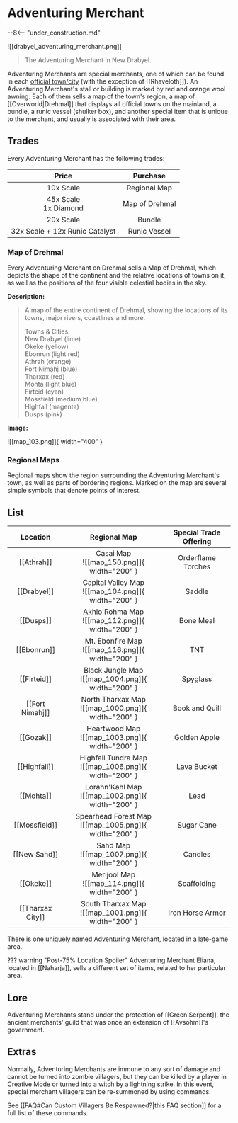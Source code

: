 # Adventuring Merchant

--8<-- "under_construction.md"

![[drabyel_adventuring_merchant.png]]
> The Adventuring Merchant in New Drabyel.

Adventuring Merchants are special merchants, one of which can be found in each [official town/city](/World/Official_Towns/) (with the exception of [[Rhaveloth]]). An Adventuring Merchant's stall or building is marked by red and orange wool awning. Each of them sells a map of the town's region, a map of [[Overworld|Drehmal]] that displays all official towns on the mainland, a bundle, a runic vessel (shulker box), and another special item that is unique to the merchant, and usually is associated with their area.

## Trades

Every Adventuring Merchant has the following trades:

| Price | Purchase |
|:---------:|:----------------------:|
| 10x Scale | Regional Map |
| 45x Scale <br>1x Diamond | Map of Drehmal |
| 20x Scale | Bundle |
| 32x Scale + 12x Runic Catalyst | Runic Vessel |

### Map of Drehmal

Every Adventuring Merchant on Drehmal sells a Map of Drehmal, which depicts the shape of the continent and the relative locations of towns on it, as well as the positions of the four visible celestial bodies in the sky.

**Description:**
> A map of the entire continent of Drehmal, showing the locations of its towns, major rivers, coastlines and more.
>
> Towns & Cities:<br>
> New Drabyel (lime) <br>
> Okeke (yellow) <br>
> Ebonrun (light red)<br>
> Athrah (orange)<br>
> Fort Nimahj (blue)<br>
> Tharxax (red)<br>
> Mohta (light blue)<br>
> Firteid (cyan)<br>
> Mossfield (medium blue)<br>
> Highfall (magenta)<br>
> Dusps (pink)

**Image:**

![[map_103.png]]{ width="400" }

### Regional Maps

Regional maps show the region surrounding the Adventuring Merchant's town, as well as parts of bordering regions. Marked on the map are several simple symbols that denote points of interest.

## List

|   Location   | Regional Map | Special Trade Offering |
|:------------:|:------------:|:-------------:|
| [[Athrah]]   | Casai Map <br> ![[map_150.png]]{ width="200" } | Orderflame Torches |
| [[Drabyel]]  | Capital Valley Map <br> ![[map_104.png]]{ width="200" } | Saddle |
| [[Dusps]]    | Akhlo'Rohma Map <br> ![[map_112.png]]{ width="200" } | Bone Meal |
| [[Ebonrun]]  | Mt. Ebonfire Map <br> ![[map_116.png]]{ width="200" } | TNT |
| [[Firteid]]  | Black Jungle Map <br> ![[map_1004.png]]{ width="200" } | Spyglass |
| [[Fort Nimahj]] | North Tharxax Map <br> ![[map_1000.png]]{ width="200" } | Book and Quill |
| [[Gozak]]    | Heartwood Map <br> ![[map_1003.png]]{ width="200" } | Golden Apple |
| [[Highfall]] | Highfall Tundra Map <br> ![[map_1006.png]]{ width="200" } | Lava Bucket |
| [[Mohta]]    | Lorahn'Kahl Map <br> ![[map_1002.png]]{ width="200" } | Lead |
| [[Mossfield]] | Spearhead Forest Map <br> ![[map_1005.png]]{ width="200" } | Sugar Cane |
| [[New Sahd]] | Sahd Map <br> ![[map_1007.png]]{ width="200" } | Candles |
| [[Okeke]]    | Merijool Map <br> ![[map_114.png]]{ width="200" } | Scaffolding |
| [[Tharxax City]] | South Tharxax Map <br> ![[map_1001.png]]{ width="200" } | Iron Horse Armor |

There is one uniquely named Adventuring Merchant, located in a late-game area.

??? warning "Post-75% Location Spoiler"
    Adventuring Merchant Eliana, located in [[Naharja]], sells a different set of items, related to her particular area.

## Lore

Adventuring Merchants stand under the protection of [[Green Serpent]], the ancient merchants' guild that was once an extension of [[Avsohm]]'s government.

## Extras

Normally, Adventuring Merchants are immune to any sort of damage and cannot be turned into zombie villagers, but they can be killed by a player in Creative Mode or turned into a witch by a lightning strike. In this event, special merchant villagers can be re-summoned by using commands.

See [[FAQ#Can Custom Villagers Be Respawned?|this FAQ section]] for a full list of these commands.

